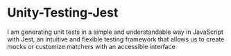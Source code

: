 # Unity-Testing-Jest
I am generating unit tests in a simple and understandable way in JavaScript with Jest, an intuitive and flexible testing framework that allows us to create mocks or customize matchers with an accessible interface
